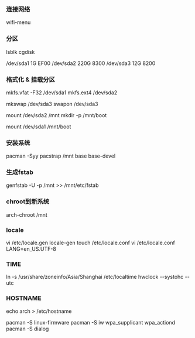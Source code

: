 ### 连接网络
wifi-menu

### 分区
lsblk
cgdisk

/dev/sda1 1G EF00
/dev/sda2 220G 8300
/dev/sda3 12G 8200

### 格式化 & 挂载分区
mkfs.vfat -F32 /dev/sda1
mkfs.ext4 /dev/sda2

mkswap /dev/sda3
swapon /dev/sda3

mount /dev/sda2 /mnt
mkdir -p /mnt/boot

mount /dev/sda1 /mnt/boot

### 安装系统
pacman -Syy
pacstrap /mnt base base-devel

### 生成fstab
genfstab -U -p /mnt >> /mnt/etc/fstab

### chroot到新系统
arch-chroot /mnt

### locale
vi /etc/locale.gen
locale-gen
touch /etc/locale.conf
vi /etc/locale.conf
LANG=en_US.UTF-8

### TIME
ln -s /usr/share/zoneinfo/Asia/Shanghai /etc/localtime
hwclock --systohc --utc

### HOSTNAME
echo arch > /etc/hostname

pacman -S linux-firmware
pacman -S iw wpa_supplicant wpa_actiond
pacman -S dialog

